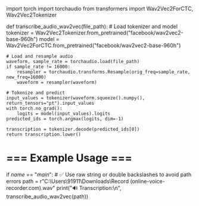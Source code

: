 import torch
import torchaudio
from transformers import Wav2Vec2ForCTC, Wav2Vec2Tokenizer

def transcribe_audio_wav2vec(file_path):
    # Load tokenizer and model
    tokenizer = Wav2Vec2Tokenizer.from_pretrained("facebook/wav2vec2-base-960h")
    model = Wav2Vec2ForCTC.from_pretrained("facebook/wav2vec2-base-960h")

    # Load and resample audio
    waveform, sample_rate = torchaudio.load(file_path)
    if sample_rate != 16000:
        resampler = torchaudio.transforms.Resample(orig_freq=sample_rate, new_freq=16000)
        waveform = resampler(waveform)

    # Tokenize and predict
    input_values = tokenizer(waveform.squeeze().numpy(), return_tensors="pt").input_values
    with torch.no_grad():
        logits = model(input_values).logits
    predicted_ids = torch.argmax(logits, dim=-1)

    transcription = tokenizer.decode(predicted_ids[0])
    return transcription.lower()

# === Example Usage ===
if _name_ == "_main_":
    # ✅ Use raw string or double backslashes to avoid path errors
    path = r"C:\Users\91911\Downloads\Record (online-voice-recorder.com).wav"
    print("🔊 Transcription:\n", transcribe_audio_wav2vec(path))
